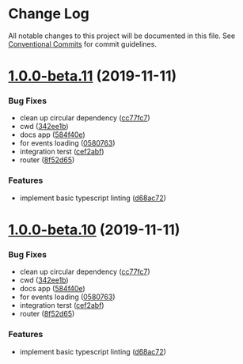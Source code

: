 # Change Log

All notable changes to this project will be documented in this file.
See [Conventional Commits](https://conventionalcommits.org) for commit guidelines.

# [1.0.0-beta.11](https://github.com/fiction-com/factor/compare/v1.0.0-beta.9...v1.0.0-beta.11) (2019-11-11)


### Bug Fixes

* clean up circular dependency ([cc77fc7](https://github.com/fiction-com/factor/commit/cc77fc7fe87a52ba1a9cd5303cbb0c9015a0ae52))
* cwd ([342ee1b](https://github.com/fiction-com/factor/commit/342ee1b2a816e08aac7744be6f183097e3216e75))
* docs app ([584f40e](https://github.com/fiction-com/factor/commit/584f40eb29ee4dea822411d2b2ebdb62aec20f40))
* for events loading ([0580763](https://github.com/fiction-com/factor/commit/0580763949ddc1c26ccd585959389c925b79a3b1))
* integration terst ([cef2abf](https://github.com/fiction-com/factor/commit/cef2abf1d5f329bc7804fd7808d4ed0bdf6a5c60))
* router ([8f52d65](https://github.com/fiction-com/factor/commit/8f52d65a5a1cf236522087db8ad6013b3c4e6cb6))


### Features

* implement basic typescript linting ([d68ac72](https://github.com/fiction-com/factor/commit/d68ac72d72b93712a55269b3bd71a0d0e741b519))





# [1.0.0-beta.10](https://github.com/fiction-com/factor/compare/v1.0.0-beta.9...v1.0.0-beta.10) (2019-11-11)


### Bug Fixes

* clean up circular dependency ([cc77fc7](https://github.com/fiction-com/factor/commit/cc77fc7fe87a52ba1a9cd5303cbb0c9015a0ae52))
* cwd ([342ee1b](https://github.com/fiction-com/factor/commit/342ee1b2a816e08aac7744be6f183097e3216e75))
* docs app ([584f40e](https://github.com/fiction-com/factor/commit/584f40eb29ee4dea822411d2b2ebdb62aec20f40))
* for events loading ([0580763](https://github.com/fiction-com/factor/commit/0580763949ddc1c26ccd585959389c925b79a3b1))
* integration terst ([cef2abf](https://github.com/fiction-com/factor/commit/cef2abf1d5f329bc7804fd7808d4ed0bdf6a5c60))
* router ([8f52d65](https://github.com/fiction-com/factor/commit/8f52d65a5a1cf236522087db8ad6013b3c4e6cb6))


### Features

* implement basic typescript linting ([d68ac72](https://github.com/fiction-com/factor/commit/d68ac72d72b93712a55269b3bd71a0d0e741b519))
